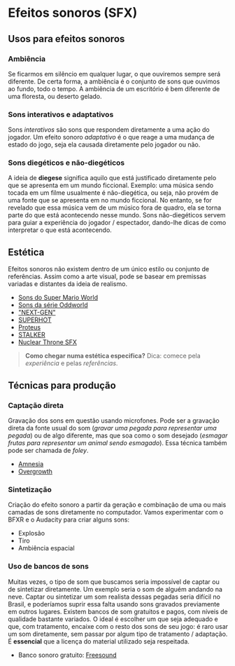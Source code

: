 # Efeitos sonoros (SFX)

## Usos para efeitos sonoros

### Ambiência

Se ficarmos em silêncio em qualquer lugar, o que ouviremos sempre será diferente. De certa forma, a ambiência é o conjunto de sons que ouvimos ao fundo, todo o tempo. A ambiência de um escritório é bem diferente de uma floresta, ou deserto gelado.

### Sons interativos e adaptativos

Sons *interativos* são sons que respondem diretamente a uma ação do jogador. Um efeito sonoro *adaptativo* é o que reage a uma mudança de estado do jogo, seja ela causada diretamente pelo jogador ou não.

### Sons diegéticos e não-diegéticos

A ideia de **diegese** significa aquilo que está justificado diretamente pelo que se apresenta em um mundo ficcional. Exemplo: uma música sendo tocada em um filme usualmente é não-diegética, ou seja, não provém de uma fonte que se apresenta em no mundo ficcional. No entanto, se for revelado que essa música vem de um músico fora de quadro, ela se torna parte do que está acontecendo nesse mundo. Sons não-diegéticos servem para guiar a experiência do jogador / espectador, dando-lhe dicas de como interpretar o que está acontecendo.

## Estética

Efeitos sonoros não existem dentro de um único estilo ou conjunto de referências. Assim como a arte visual, pode se basear em premissas variadas e distantes da ideia de realismo.

- [Sons do Super Mario World](https://www.youtube.com/watch?v=BCnQOia9S_I)
- [Sons da série Oddworld](https://www.youtube.com/watch?v=aKpwliHeSNM)
- ["NEXT-GEN"](https://www.youtube.com/watch?v=qukCulDOJzg)
- [SUPERHOT](https://youtu.be/t9Gz2FIlPXk)
- [Proteus](https://www.youtube.com/watch?v=gWs_RKXkyu0)
- [STALKER](https://youtu.be/CdiLctkVarg)
- [Nuclear Throne SFX](https://youtu.be/fEb9dY1j_B0)

> **Como chegar numa estética especifica?** Dica: comece pela *experiência* e pelas *referências*.

## Técnicas para produção

### Captação direta

Gravação dos sons em questão usando microfones. Pode ser a gravação direta da fonte usual do som (*gravar uma pegada para representar uma pegada*) ou de algo diferente, mas que soa como o som desejado (*esmagar frutas para representar um animal sendo esmagado*). Essa técnica também pode ser chamada de *foley*.

- [Amnesia](https://www.youtube.com/watch?v=Km1NnGsvrk0)
- [Overgrowth](https://www.youtube.com/watch?v=fEZvJSxJX5s)

### Sintetização

Criação do efeito sonoro a partir da geração e combinação de uma ou mais camadas de sons diretamente no computador. Vamos experimentar com o BFXR e o Audacity para criar alguns sons:

- Explosão
- Tiro
- Ambiência espacial

### Uso de bancos de sons

Muitas vezes, o tipo de som que buscamos seria impossível de captar ou de sintetizar diretamente. Um exemplo seria o som de alguém andando na neve. Captar ou sintetizar um som realista dessas pegadas seria difícil no Brasil, e poderíamos suprir essa falta usando sons gravados previamente em outros lugares. Existem bancos de som gratuitos e pagos, com níveis de qualidade bastante variados. O ideal é escolher um que seja adequado e que, com tratamento, encaixe com o resto dos sons de seu jogo: é raro usar um som diretamente, sem passar por algum tipo de tratamento / adaptação. É **essencial** que a licença do material utilizado seja respeitada.

- Banco sonoro gratuito: [Freesound](http://freesound.org/)